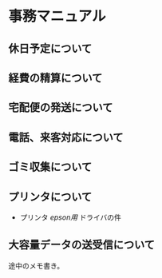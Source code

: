 # 事務マニュアル

## 休日予定について
## 経費の精算について
## 宅配便の発送について
## 電話、来客対応について
## ゴミ収集について
## プリンタについて
- プリンタ *epson用* ドライバの件
## 大容量データの送受信について

途中のメモ書き。

